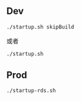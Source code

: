## Dev

```bash
./startup.sh skipBuild
```

或者

```bash
./startup.sh
```

## Prod

```bash
./startup-rds.sh
```